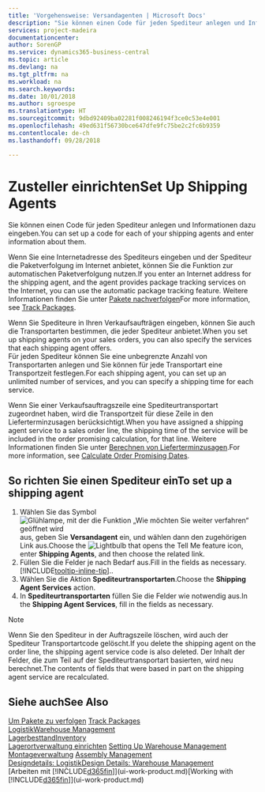 ```yaml
---
title: 'Vorgehensweise: Versandagenten | Microsoft Docs'
description: "Sie können einen Code für jeden Spediteur anlegen und Informationen dazu eingeben."
services: project-madeira
documentationcenter: 
author: SorenGP
ms.service: dynamics365-business-central
ms.topic: article
ms.devlang: na
ms.tgt_pltfrm: na
ms.workload: na
ms.search.keywords: 
ms.date: 10/01/2018
ms.author: sgroespe
ms.translationtype: HT
ms.sourcegitcommit: 9dbd92409ba02281f008246194f3ce0c53e4e001
ms.openlocfilehash: 49ed631f56730bce647dfe9fc75be2c2fc6b9359
ms.contentlocale: de-ch
ms.lasthandoff: 09/28/2018

---
```

# <a name="set-up-shipping-agents"></a><span data-ttu-id="5c79a-103">Zusteller einrichten</span><span class="sxs-lookup"><span data-stu-id="5c79a-103">Set Up Shipping Agents</span></span>
<span data-ttu-id="5c79a-104">Sie können einen Code für jeden Spediteur anlegen und Informationen dazu eingeben.</span><span class="sxs-lookup"><span data-stu-id="5c79a-104">You can set up a code for each of your shipping agents and enter information about them.</span></span>  

<span data-ttu-id="5c79a-105">Wenn Sie eine Internetadresse des Spediteurs eingeben und der Spediteur die Paketverfolgung im Internet anbietet, können Sie die Funktion zur automatischen Paketverfolgung nutzen.</span><span class="sxs-lookup"><span data-stu-id="5c79a-105">If you enter an Internet address for the shipping agent, and the agent provides package tracking services on the Internet, you can use the automatic package tracking feature.</span></span> <span data-ttu-id="5c79a-106">Weitere Informationen finden Sie unter [Pakete nachverfolgen](sales-how-track-packages.md)</span><span class="sxs-lookup"><span data-stu-id="5c79a-106">For more information, see [Track Packages](sales-how-track-packages.md).</span></span>

<span data-ttu-id="5c79a-107">Wenn Sie Spediteure in Ihren Verkaufsaufträgen eingeben, können Sie auch die Transportarten bestimmen, die jeder Spediteur anbietet.</span><span class="sxs-lookup"><span data-stu-id="5c79a-107">When you set up shipping agents on your sales orders, you can also specify the services that each shipping agent offers.</span></span>  
<span data-ttu-id="5c79a-108">Für jeden Spediteur können Sie eine unbegrenzte Anzahl von Transportarten anlegen und Sie können für jede Transportart eine Transportzeit festlegen.</span><span class="sxs-lookup"><span data-stu-id="5c79a-108">For each shipping agent, you can set up an unlimited number of services, and you can specify a shipping time for each service.</span></span>  

<span data-ttu-id="5c79a-109">Wenn Sie einer Verkaufsauftragszeile eine Spediteurtransportart zugeordnet haben, wird die Transportzeit für diese Zeile in den Lieferterminzusagen berücksichtigt.</span><span class="sxs-lookup"><span data-stu-id="5c79a-109">When you have assigned a shipping agent service to a sales order line, the shipping time of the service will be included in the order promising calculation, for that line.</span></span> <span data-ttu-id="5c79a-110">Weitere Informationen finden Sie unter [Berechnen von Lieferterminzusagen](sales-how-to-calculate-order-promising-dates.md).</span><span class="sxs-lookup"><span data-stu-id="5c79a-110">For more information, see [Calculate Order Promising Dates](sales-how-to-calculate-order-promising-dates.md).</span></span>

## <a name="to-set-up-a-shipping-agent"></a><span data-ttu-id="5c79a-111">So richten Sie einen Spediteur ein</span><span class="sxs-lookup"><span data-stu-id="5c79a-111">To set up a shipping agent</span></span>  
1.  <span data-ttu-id="5c79a-112">Wählen Sie das Symbol ![Glühlampe, mit der die Funktion „Wie möchten Sie weiter verfahren“ geöffnet wird](media/ui-search/search_small.png "Wie möchten Sie weiter verfahren?") aus, geben Sie **Versandagent** ein, und wählen dann den zugehörigen Link aus.</span><span class="sxs-lookup"><span data-stu-id="5c79a-112">Choose the ![Lightbulb that opens the Tell Me feature](media/ui-search/search_small.png "Tell me what you want to do") icon, enter **Shipping Agents**, and then choose the related link.</span></span>  
2.  <span data-ttu-id="5c79a-113">Füllen Sie die Felder je nach Bedarf aus.</span><span class="sxs-lookup"><span data-stu-id="5c79a-113">Fill in the fields as necessary.</span></span> [!INCLUDE[tooltip-inline-tip](includes/tooltip-inline-tip_md.md)]<span data-ttu-id="5c79a-114">.</span><span class="sxs-lookup"><span data-stu-id="5c79a-114">.</span></span>  
3.  <span data-ttu-id="5c79a-115">Wählen Sie die Aktion **Spediteurtransportarten**.</span><span class="sxs-lookup"><span data-stu-id="5c79a-115">Choose the **Shipping Agent Services** action.</span></span>
4. <span data-ttu-id="5c79a-116">In **Spediteurtransportarten** füllen Sie die Felder wie notwendig aus.</span><span class="sxs-lookup"><span data-stu-id="5c79a-116">In the **Shipping Agent Services**, fill in the fields as necessary.</span></span>

> [!NOTE]  
>  <span data-ttu-id="5c79a-117">Wenn Sie den Spediteur in der Auftragszeile löschen, wird auch der Spediteur Transportartcode gelöscht.</span><span class="sxs-lookup"><span data-stu-id="5c79a-117">If you delete the shipping agent on the order line, the shipping agent service code is also deleted.</span></span> <span data-ttu-id="5c79a-118">Der Inhalt der Felder, die zum Teil auf der Spediteurtransportart basierten, wird neu berechnet.</span><span class="sxs-lookup"><span data-stu-id="5c79a-118">The contents of fields that were based in part on the shipping agent service are recalculated.</span></span>  

## <a name="see-also"></a><span data-ttu-id="5c79a-119">Siehe auch</span><span class="sxs-lookup"><span data-stu-id="5c79a-119">See Also</span></span>
<span data-ttu-id="5c79a-120">[Um Pakete zu verfolgen](sales-how-track-packages.md)  </span><span class="sxs-lookup"><span data-stu-id="5c79a-120">[Track Packages](sales-how-track-packages.md)  </span></span>  
[<span data-ttu-id="5c79a-121">Logistik</span><span class="sxs-lookup"><span data-stu-id="5c79a-121">Warehouse Management</span></span>](warehouse-manage-warehouse.md)  
[<span data-ttu-id="5c79a-122">Lagerbesttand</span><span class="sxs-lookup"><span data-stu-id="5c79a-122">Inventory</span></span>](inventory-manage-inventory.md)  
<span data-ttu-id="5c79a-123">[Lagerortverwaltung einrichten](warehouse-setup-warehouse.md)   </span><span class="sxs-lookup"><span data-stu-id="5c79a-123">[Setting Up Warehouse Management](warehouse-setup-warehouse.md)   </span></span>  
<span data-ttu-id="5c79a-124">[Montageverwaltung](assembly-assemble-items.md)  </span><span class="sxs-lookup"><span data-stu-id="5c79a-124">[Assembly Management](assembly-assemble-items.md)  </span></span>  
[<span data-ttu-id="5c79a-125">Designdetails: Logistik</span><span class="sxs-lookup"><span data-stu-id="5c79a-125">Design Details: Warehouse Management</span></span>](design-details-warehouse-management.md)  
<span data-ttu-id="5c79a-126">[Arbeiten mit [!INCLUDE[d365fin](includes/d365fin_md.md)]](ui-work-product.md)</span><span class="sxs-lookup"><span data-stu-id="5c79a-126">[Working with [!INCLUDE[d365fin](includes/d365fin_md.md)]](ui-work-product.md)</span></span>  

